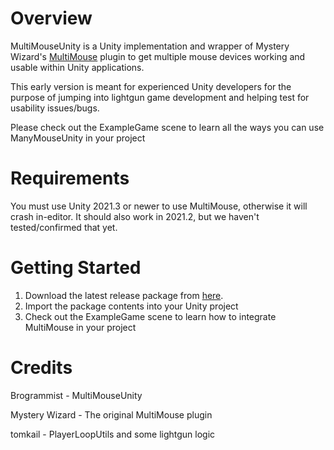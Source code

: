 # Overview
MultiMouseUnity is a Unity implementation and wrapper of Mystery Wizard's [MultiMouse](https://www.sindenwiki.org/wiki/The_House_of_the_Dead_Remake) plugin to get multiple mouse devices working and usable within Unity applications.

This early version is meant for experienced Unity developers for the purpose of jumping into lightgun game development and helping test for usability issues/bugs.

Please check out the ExampleGame scene to learn all the ways you can use ManyMouseUnity in your project

# Requirements
You must use Unity 2021.3 or newer to use MultiMouse, otherwise it will crash in-editor. It should also work in 2021.2, but we haven't tested/confirmed that yet.

# Getting Started
1. Download the latest release package from [here](https://github.com/jackyyang09/Multi-Mouse-Unity/releases).
2. Import the package contents into your Unity project
3. Check out the ExampleGame scene to learn how to integrate MultiMouse in your project

# Credits 
Brogrammist - MultiMouseUnity

Mystery Wizard - The original MultiMouse plugin

tomkail - PlayerLoopUtils and some lightgun logic

